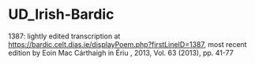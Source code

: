 # UD_Irish-Bardic

1387: lightly edited transcription at https://bardic.celt.dias.ie/displayPoem.php?firstLineID=1387, most recent edition by Eoin Mac Cárthaigh in Ériu , 2013, Vol. 63 (2013), pp. 41-77